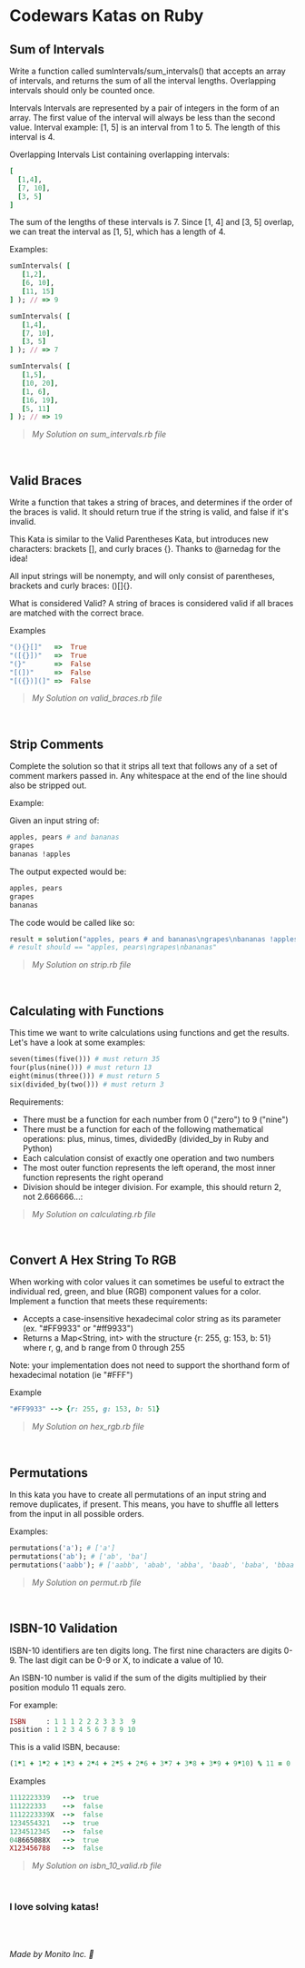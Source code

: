 # Codewars Katas on Ruby

## Sum of Intervals

Write a function called sumIntervals/sum_intervals() that accepts an array of intervals, and returns the sum of all the interval lengths. Overlapping intervals should only be counted once.

Intervals
Intervals are represented by a pair of integers in the form of an array. The first value of the interval will always be less than the second value. Interval example: [1, 5] is an interval from 1 to 5. The length of this interval is 4.

Overlapping Intervals
List containing overlapping intervals:

```ruby
[
  [1,4],
  [7, 10],
  [3, 5]
]
```
The sum of the lengths of these intervals is 7. Since [1, 4] and [3, 5] overlap, we can treat the interval as [1, 5], which has a length of 4.

Examples:

```ruby
sumIntervals( [
   [1,2],
   [6, 10],
   [11, 15]
] ); // => 9

sumIntervals( [
   [1,4],
   [7, 10],
   [3, 5]
] ); // => 7

sumIntervals( [
   [1,5],
   [10, 20],
   [1, 6],
   [16, 19],
   [5, 11]
] ); // => 19
```

>*My Solution on sum_intervals.rb file*

<br>

## Valid Braces

Write a function that takes a string of braces, and determines if the order of the braces is valid. It should return true if the string is valid, and false if it's invalid.

This Kata is similar to the Valid Parentheses Kata, but introduces new characters: brackets [], and curly braces {}. Thanks to @arnedag for the idea!

All input strings will be nonempty, and will only consist of parentheses, brackets and curly braces: ()[]{}.

What is considered Valid?
A string of braces is considered valid if all braces are matched with the correct brace.

Examples

```ruby
"(){}[]"   =>  True
"([{}])"   =>  True
"(}"       =>  False
"[(])"     =>  False
"[({})](]" =>  False
```

>*My Solution on valid_braces.rb file*

<br>

## Strip Comments

Complete the solution so that it strips all text that follows any of a set of comment markers passed in. Any whitespace at the end of the line should also be stripped out.

Example:

Given an input string of:

```ruby
apples, pears # and bananas
grapes
bananas !apples
```

The output expected would be:

```ruby
apples, pears
grapes
bananas
```
The code would be called like so:

```ruby
result = solution("apples, pears # and bananas\ngrapes\nbananas !apples", ["#", "!"])
# result should == "apples, pears\ngrapes\nbananas"
```
>*My Solution on strip.rb file*

<br>

## Calculating with Functions

This time we want to write calculations using functions and get the results. Let's have a look at some examples:

```ruby
seven(times(five())) # must return 35
four(plus(nine())) # must return 13
eight(minus(three())) # must return 5
six(divided_by(two())) # must return 3
```

Requirements:

* There must be a function for each number from 0 ("zero") to 9 ("nine")
* There must be a function for each of the following mathematical operations: plus, minus, times, dividedBy (divided_by in Ruby and Python)
* Each calculation consist of exactly one operation and two numbers
* The most outer function represents the left operand, the most inner function represents the right operand
* Division should be integer division. For example, this should return 2, not 2.666666...:

>*My Solution on calculating.rb file*

<br>

## Convert A Hex String To RGB

When working with color values it can sometimes be useful to extract the individual red, green, and blue (RGB) component values for a color. Implement a function that meets these requirements:

* Accepts a case-insensitive hexadecimal color string as its parameter (ex. "#FF9933" or "#ff9933")
* Returns a Map<String, int> with the structure {r: 255, g: 153, b: 51} where r, g, and b range from 0 through 255

Note: your implementation does not need to support the shorthand form of hexadecimal notation (ie "#FFF")

Example

```ruby
"#FF9933" --> {r: 255, g: 153, b: 51}
```

>*My Solution on hex_rgb.rb file*

<br>

## Permutations

In this kata you have to create all permutations of an input string and remove duplicates, if present. This means, you have to shuffle all letters from the input in all possible orders.

Examples:

```ruby
permutations('a'); # ['a']
permutations('ab'); # ['ab', 'ba']
permutations('aabb'); # ['aabb', 'abab', 'abba', 'baab', 'baba', 'bbaa']
```

>*My Solution on permut.rb file*

<br>

## ISBN-10 Validation

ISBN-10 identifiers are ten digits long. The first nine characters are digits 0-9. The last digit can be 0-9 or X, to indicate a value of 10.

An ISBN-10 number is valid if the sum of the digits multiplied by their position modulo 11 equals zero.

For example:

```ruby
ISBN     : 1 1 1 2 2 2 3 3 3  9
position : 1 2 3 4 5 6 7 8 9 10
```

This is a valid ISBN, because:

```ruby
(1*1 + 1*2 + 1*3 + 2*4 + 2*5 + 2*6 + 3*7 + 3*8 + 3*9 + 9*10) % 11 = 0
```

Examples

```ruby
1112223339   -->  true
111222333    -->  false
1112223339X  -->  false
1234554321   -->  true
1234512345   -->  false
048665088X   -->  true
X123456788   -->  false
```

>*My Solution on isbn_10_valid.rb file*

<br>

### I love solving katas!

<br/><br/>

*Made by Monito Inc. 🙊*